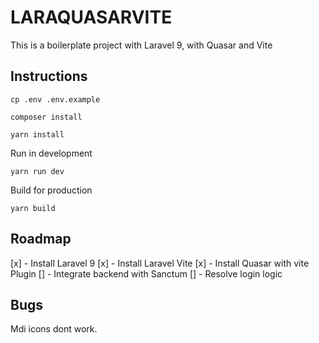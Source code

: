 # LARAQUASARVITE

This is a boilerplate project with Laravel 9, with Quasar and Vite

## Instructions

```
cp .env .env.example

composer install

yarn install

```

Run in development

```
yarn run dev
```

Build for production

```
yarn build

```

## Roadmap

[x] - Install Laravel 9
[x] - Install Laravel Vite
[x] - Install Quasar with vite Plugin
[] - Integrate backend with Sanctum
[] - Resolve login logic

## Bugs

Mdi icons dont work.
